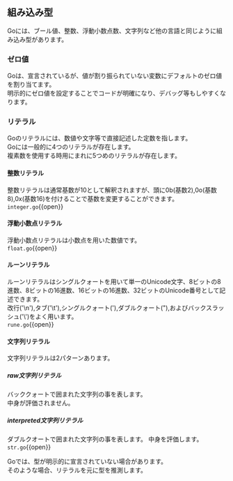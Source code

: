 ## 組み込み型
Goには、ブール値、整数、浮動小数点数、文字列など他の言語と同じように組み込み型があります。

### ゼロ値
Goは、宣言されているが、値が割り振られていない変数にデフォルトのゼロ値を割り当てます。<br>
明示的にゼロ値を設定することでコードが明確になり、デバッグ等もしやすくなります。

### リテラル
Goのリテラルには、数値や文字等で直接記述した定数を指します。<br>
Goには一般的に4つのリテラルが存在します。<br>
複素数を使用する時用にまれに5つめのリテラルが存在します。

#### 整数リテラル
整数リテラルは通常基数が10として解釈されますが、頭に0b(基数2),0o(基数8),0x(基数16)を付けることで基数を変更することができます。<br>
`integer.go`{{open}}<br>

#### 浮動小数点リテラル
浮動小数点リテラルは小数点を用いた数値です。<br>
`float.go`{{open}}<br>

#### ルーンリテラル
ルーンリテラルはシングルクォートを用いて単一のUnicode文字、8ビットの8進数、8ビットの16進数、16ビットの16進数、32ビットのUnicode番号として記述できます。<br>
改行('\n'),タブ('\t'),シングルクォート(\'),ダブルクォート(\"),およびバックスラッシュ('\\')をよく用います。<br>
`rune.go`{{open}}<br>

#### 文字列リテラル
文字列リテラルは2パターンあります。

##### raw文字列リテラル
バッククォートで囲まれた文字列の事を表します。<br>
中身が評価されません。

##### interpreted文字列リテラル
ダブルクオートで囲まれた文字列の事を表します。
中身を評価します。<br>
`str.go`{{open}}<br>

Goでは、型が明示的に宣言されていない場合があります。<br>
そのような場合、リテラルを元に型を推測します。